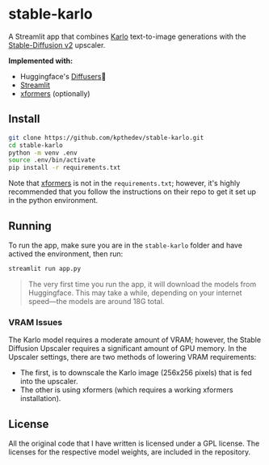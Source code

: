 # stable-karlo

A Streamlit app that combines [Karlo](https://github.com/kakaobrain/karlo) text-to-image generations with the [Stable-Diffusion v2](https://github.com/Stability-AI/stablediffusion) upscaler.

**Implemented with:**
* Huggingface's [Diffusers](https://github.com/huggingface/diffusers)🧨
* [Streamlit](https://github.com/streamlit/streamlit)
* [xformers](https://github.com/facebookresearch/xformers) (optionally)

## Install
```bash
git clone https://github.com/kpthedev/stable-karlo.git
cd stable-karlo
python -m venv .env
source .env/bin/activate
pip install -r requirements.txt
```

Note that [xformers](https://github.com/facebookresearch/xformers) is not in the `requirements.txt`; however, it's highly recommended that you follow the instructions on their repo to get it set up in the python environment.

## Running
To run the app, make sure you are in the `stable-karlo` folder and have actived the environment, then run:

```bash
streamlit run app.py
```

> The very first time you run the app, it will download the models from Huggingface. This may take a while, depending on your internet speed—the models are around 18G total.

### VRAM Issues
The Karlo model requires a moderate amount of VRAM; however, the Stable Diffusion Upscaler requires a significant amount of GPU memory. In the Upscaler settings, there are two methods of lowering VRAM requirements:

* The first, is to downscale the Karlo image (256x256 pixels) that is fed into the upscaler.
* The other is using xformers (which requires a working xformers installation).

## License
All the original code that I have written is licensed under a GPL license. The licenses for the respective model weights, are included in the repository.

